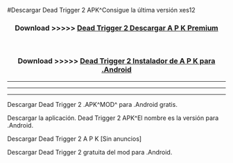 #Descargar Dead Trigger 2  APK^Consigue la última versión xes12



<div align="center">
<h3>Download >>>>> <a href="https://es-sites.web.app/?es= Dead Trigger 2 ">Dead Trigger 2  Descargar A P K Premium</a></h3><br>

<h3>Download >>>>> <a href="https://es-sites.web.app/?es= Dead Trigger 2 ">Dead Trigger 2  Instalador de A P K para .Android</a></h3>
</div>


----------------------------------------------------------

----------------------------------------------------------

----------------------------------------------------------

Descargar Dead Trigger 2  .APK^MOD^ para .Android gratis.

Descargar la aplicación. Dead Trigger 2  APK^El nombre es la versión para .Android.

Descargar Dead Trigger 2  A P K [Sin anuncios]

Descargar Dead Trigger 2  gratuita del mod para .Android.